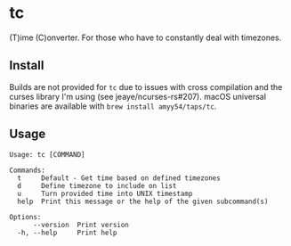 # tc

(T)ime (C)onverter. For those who have to constantly deal with timezones.

## Install

Builds are not provided for `tc` due to issues with cross compilation and the
curses library I'm using (see jeaye/ncurses-rs#207). macOS universal binaries
are available with `brew install amyy54/taps/tc`.

## Usage

```
Usage: tc [COMMAND]

Commands:
  t     Default - Get time based on defined timezones
  d     Define timezone to include on list
  u     Turn provided time into UNIX timestamp
  help  Print this message or the help of the given subcommand(s)

Options:
      --version  Print version
  -h, --help     Print help
```
